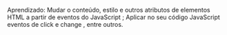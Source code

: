 Aprendizado:
Mudar o conteúdo, estilo e outros atributos de elementos HTML a partir de eventos do JavaScript ;
Aplicar no seu código JavaScript eventos de click e change , entre outros.